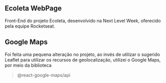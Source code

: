 ## Ecoleta WebPage

Front-End do projeto Ecoleta, desenvolvido na Next Level Week, oferecido pela equipe Rocketseat.

## Google Maps
Foi feita uma pequena alteração no projeto, ao invés de utilizar o sugerido Leaflet para utilizar os recursos de geolocalização, utilizei o Google Maps, por meio da biblioteca 
> @react-google-maps/api
